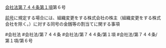 [会社法第７４４条第１項](会社法＿＿＿＿第７４４条第１項)第６号

[前号](会社法＿＿＿＿第７４４条第１項第５号)に規定する場合には、組織変更をする株式会社の株主（組織変更をする株式会社を除く。）に対する同号の金銭等の割当てに関する事項


#会社法
#会社法/第７４４条
#会社法/第７４４条/第１項
#会社法/第７４４条/第１項/第６号
